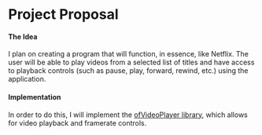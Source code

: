 # Project Proposal

#### The Idea
I plan on creating a program that will function, in essence, like Netflix.  The user will be able to play videos from a selected list of titles and have access to playback controls (such as pause, play, forward, rewind, etc.) using the application.  

#### Implementation
In order to do this, I will implement the [ofVideoPlayer library](http://openframeworks.cc/documentation/video/ofVideoPlayer/), which allows for video playback and framerate controls.
